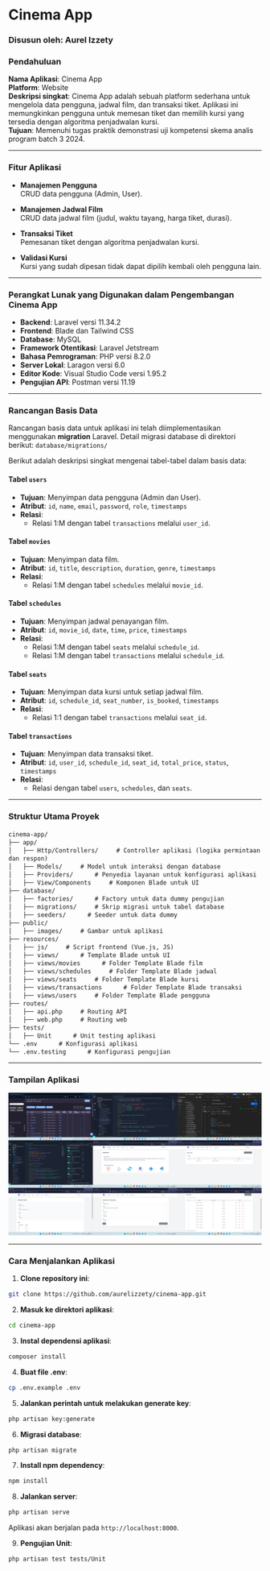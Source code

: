 # Cinema App

### Disusun oleh: Aurel Izzety

### Pendahuluan
**Nama Aplikasi**: Cinema App  
**Platform**: Website  
**Deskripsi singkat**: Cinema App adalah sebuah platform sederhana untuk mengelola data pengguna, jadwal film, dan transaksi tiket. Aplikasi ini memungkinkan pengguna untuk memesan tiket dan memilih kursi yang tersedia dengan algoritma penjadwalan kursi.  
**Tujuan**: Memenuhi tugas praktik demonstrasi uji kompetensi skema analis program batch 3 2024.

---

### Fitur Aplikasi
- **Manajemen Pengguna**  
  CRUD data pengguna (Admin, User).

- **Manajemen Jadwal Film**  
  CRUD data jadwal film (judul, waktu tayang, harga tiket, durasi).

- **Transaksi Tiket**  
  Pemesanan tiket dengan algoritma penjadwalan kursi.

- **Validasi Kursi**  
  Kursi yang sudah dipesan tidak dapat dipilih kembali oleh pengguna lain.

---

### Perangkat Lunak yang Digunakan dalam Pengembangan Cinema App 
- **Backend**: Laravel versi 11.34.2  
- **Frontend**: Blade dan Tailwind CSS  
- **Database**: MySQL  
- **Framework Otentikasi**: Laravel Jetstream  
- **Bahasa Pemrograman**: PHP versi 8.2.0  
- **Server Lokal**: Laragon versi 6.0  
- **Editor Kode**: Visual Studio Code versi 1.95.2  
- **Pengujian API**: Postman versi 11.19 

---

### Rancangan Basis Data
Rancangan basis data untuk aplikasi ini telah diimplementasikan menggunakan **migration** Laravel. Detail migrasi database di direktori berikut:
`database/migrations/`

Berikut adalah deskripsi singkat mengenai tabel-tabel dalam basis data:
#### Tabel `users`
- **Tujuan**: Menyimpan data pengguna (Admin dan User).  
- **Atribut**: `id`, `name`, `email`, `password`, `role`, `timestamps`  
- **Relasi**:  
  - Relasi 1:M dengan tabel `transactions` melalui `user_id`.

#### Tabel `movies`
- **Tujuan**: Menyimpan data film.  
- **Atribut**: `id`, `title`, `description`, `duration`, `genre`, `timestamps`  
- **Relasi**:  
  - Relasi 1:M dengan tabel `schedules` melalui `movie_id`.

#### Tabel `schedules`
- **Tujuan**: Menyimpan jadwal penayangan film.  
- **Atribut**: `id`, `movie_id`, `date`, `time`, `price`, `timestamps`  
- **Relasi**:  
  - Relasi 1:M dengan tabel `seats` melalui `schedule_id`.  
  - Relasi 1:M dengan tabel `transactions` melalui `schedule_id`.

#### Tabel `seats`
- **Tujuan**: Menyimpan data kursi untuk setiap jadwal film.  
- **Atribut**: `id`, `schedule_id`, `seat_number`, `is_booked`, `timestamps`  
- **Relasi**:  
  - Relasi 1:1 dengan tabel `transactions` melalui `seat_id`.

#### Tabel `transactions`
- **Tujuan**: Menyimpan data transaksi tiket.  
- **Atribut**: `id`, `user_id`, `schedule_id`, `seat_id`, `total_price`, `status`, `timestamps`  
- **Relasi**:  
  - Relasi dengan tabel `users`, `schedules`, dan `seats`.

---

### Struktur Utama Proyek
```
cinema-app/
├── app/                
│   ├── Http/Controllers/     # Controller aplikasi (logika permintaan dan respon)
│   ├── Models/     # Model untuk interaksi dengan database
│   ├── Providers/      # Penyedia layanan untuk konfigurasi aplikasi
│   ├── View/Components     # Komponen Blade untuk UI
├── database/
│   ├── factories/      # Factory untuk data dummy pengujian
│   ├── migrations/     # Skrip migrasi untuk tabel database
│   ├── seeders/      # Seeder untuk data dummy
├── public/     
│   ├── images/     # Gambar untuk aplikasi
├── resources/
│   ├── js/     # Script frontend (Vue.js, JS)
│   ├── views/      # Template Blade untuk UI
│   ├── views/movies      # Folder Template Blade film
│   ├── views/schedules     # Folder Template Blade jadwal
│   ├── views/seats     # Folder Template Blade kursi
│   ├── views/transactions      # Folder Template Blade transaksi
│   ├── views/users     # Folder Template Blade pengguna
├── routes/
│   ├── api.php     # Routing API
│   ├── web.php     # Routing web
├── tests/
│   ├── Unit      # Unit testing aplikasi
└── .env      # Konfigurasi aplikasi
└── .env.testing      # Konfigurasi pengujian
```

---

### Tampilan Aplikasi
![](https://github.com/aurelizzety/cinema-app/blob/main/app-view.png)

---

### Cara Menjalankan Aplikasi
1. **Clone repository ini**:
```bash
git clone https://github.com/aurelizzety/cinema-app.git
```

2. **Masuk ke direktori aplikasi**:
```bash
cd cinema-app
```

3. **Instal dependensi aplikasi**:
```bash
composer install
```

4. **Buat file .env**:
```bash
cp .env.example .env
```

5. **Jalankan perintah untuk melakukan generate key**:
```bash
php artisan key:generate
```

6. **Migrasi database**:
```bash
php artisan migrate
```

7. **Install npm dependency**:
```bash
npm install
```

8. **Jalankan server**:
```bash
php artisan serve
```
Aplikasi akan berjalan pada `http://localhost:8000`.

9. **Pengujian Unit**:
```bash
php artisan test tests/Unit
```